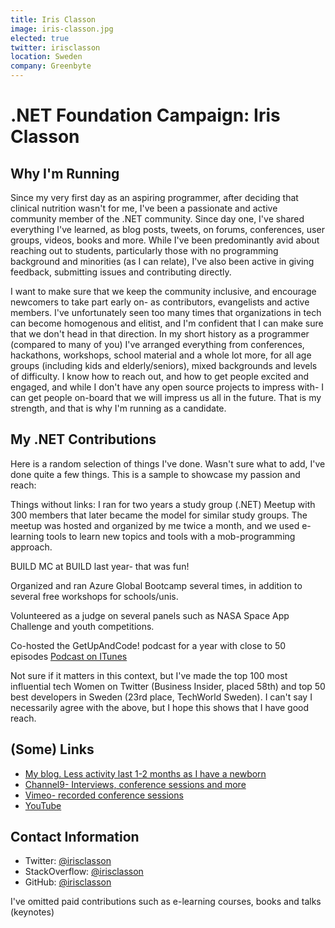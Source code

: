 ```yaml
---
title: Iris Classon
image: iris-classon.jpg
elected: true
twitter: irisclasson
location: Sweden
company: Greenbyte
---
```


# .NET Foundation Campaign: Iris Classon

## Why I'm Running
Since my very first day as an aspiring programmer, after deciding that clinical nutrition wasn't for me, I've been a passionate and active community member of the .NET community. Since day one, I've shared everything I've learned, as blog posts, tweets, on forums, conferences, user groups, videos, books and more. While I've been predominantly avid about reaching out to students, particularly those with no programming background and minorities (as I can relate), I've also been active in giving feedback, submitting issues and contributing directly.

I want to make sure that we keep the community inclusive, and encourage newcomers to take part early on- as contributors, evangelists and active members. I've unfortunately seen too many times that organizations in tech can become homogenous and elitist, and I'm confident that I can make sure that we don't head in that direction. In my short history as a programmer (compared to many of you) I've arranged everything from conferences, hackathons, workshops, school material and a whole lot more, for all age groups (including kids and elderly/seniors), mixed backgrounds and levels of difficulty. I know how to reach out, and how to get people excited and engaged, and while I don't have any open source projects to impress with- I can get people on-board that we will impress us all in the future. That is my strength, and that is why I'm running as a candidate.

## My .NET Contributions
Here is a random selection of things I've done. Wasn't sure what to add, I've done quite a few things. This is a sample to showcase my passion and reach:

Things without links:
I ran for two years a study group (.NET) Meetup with 300 members that later became the model for similar study groups. The meetup was hosted and organized by me twice a month, and we used e-learning tools to learn new topics and tools with a mob-programming approach.

BUILD MC at BUILD last year- that was fun!

Organized and ran Azure Global Bootcamp several times, in addition to several free workshops for schools/unis. 

Volunteered as a judge on several panels such as NASA Space App Challenge and youth competitions.

Co-hosted the GetUpAndCode! podcast for a year with close to 50 episodes [Podcast on ITunes](https://itunes.apple.com/us/podcast/get-up-and-code/id646958161?mt=2)

Not sure if it matters in this context, but I've made the top 100 most influential tech Women on Twitter (Business Insider, placed 58th) and top 50 best developers in Sweden (23rd place, TechWorld Sweden). I can't say I necessarily agree with the above, but I hope this shows that I have good reach. 

## (Some) Links
* [My blog. Less activity last 1-2 months as I have a newborn](http://irisclasson.com)
* [Channel9- Interviews, conference sessions and more](https://channel9.msdn.com/Search?term=iris%20classon&lang-en=true)
* [Vimeo- recorded conference sessions](https://vimeo.com/search?q=iris%20classon)
* [YouTube](https://www.youtube.com/channel/UChUJLb50mNALThfUuZZn7QA)

## Contact Information
* Twitter: [@irisclasson](https://twitter.com/irisclasson)
* StackOverflow: [@irisclasson](https://stackoverflow.com/users/984153/iris-classon)
* GitHub: [@irisclasson](https://github.com/irisclasson)

I've omitted paid contributions such as e-learning courses, books and talks (keynotes)
